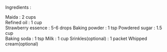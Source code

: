  Ingredients :



Maida : 2 cups                           
Refined oil : 1 cup                    
Strawberry essence : 5-6 drops 
Baking powder : 1 tsp
Powdered sugar : 1.5 cup      
Baking soda :  1 tsp 
Milk : 1 cup
Srinkles(optional) : 1 packet
Whipped cream(optional)





